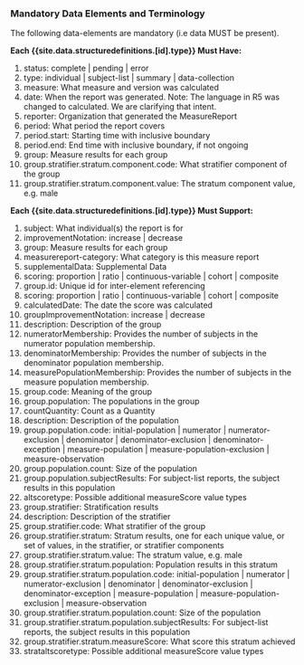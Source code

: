 <!--Begin Generated Intro Tag (DO NOT REMOVE)-->
### Mandatory Data Elements and Terminology
The following data-elements are mandatory (i.e data MUST be present).

**Each {{site.data.structuredefinitions.[id].type}} Must Have:**
1. status: complete \| pending \| error
2. type: individual \| subject-list \| summary \| data-collection
3. measure: What measure and version was calculated
4. date: When the report was generated. Note: The language in R5 was changed to calculated.  We are clarifying that intent.
5. reporter: Organization that generated the MeasureReport
6. period: What period the report covers
7. period.start: Starting time with inclusive boundary
8. period.end: End time with inclusive boundary, if not ongoing
9. group: Measure results for each group
10. group.stratifier.stratum.component.code: What stratifier component of the group
11. group.stratifier.stratum.component.value: The stratum component value, e.g. male

**Each {{site.data.structuredefinitions.[id].type}} Must Support:**
1. subject: What individual(s) the report is for
2. improvementNotation: increase \| decrease
3. group: Measure results for each group
4. measurereport-category: What category is this measure report
5. supplementalData: Supplemental Data
6. scoring: proportion \| ratio \| continuous-variable \| cohort \| composite
7. group.id: Unique id for inter-element referencing
8. scoring: proportion \| ratio \| continuous-variable \| cohort \| composite
9. calculatedDate: The date the score was calculated
10. groupImprovementNotation: increase \| decrease
11. description: Description of the group
12. numeratorMembership: Provides the number of subjects in the numerator population membership.
13. denominatorMembership: Provides the number of subjects in the denominator population membership.
14. measurePopulationMembership: Provides the number of subjects in the measure population membership.
15. group.code: Meaning of the group
16. group.population: The populations in the group
17. countQuantity: Count as a Quantity
18. description: Description of the population
19. group.population.code: initial-population \| numerator \| numerator-exclusion \| denominator \| denominator-exclusion \| denominator-exception \| measure-population \| measure-population-exclusion \| measure-observation
20. group.population.count: Size of the population
21. group.population.subjectResults: For subject-list reports, the subject results in this population
22. altscoretype: Possible additional measureScore value types
23. group.stratifier: Stratification results
24. description: Description of the stratifier
25. group.stratifier.code: What stratifier of the group
26. group.stratifier.stratum: Stratum results, one for each unique value, or set of values, in the stratifier, or stratifier components
27. group.stratifier.stratum.value: The stratum value, e.g. male
28. group.stratifier.stratum.population: Population results in this stratum
29. group.stratifier.stratum.population.code: initial-population \| numerator \| numerator-exclusion \| denominator \| denominator-exclusion \| denominator-exception \| measure-population \| measure-population-exclusion \| measure-observation
30. group.stratifier.stratum.population.count: Size of the population
31. group.stratifier.stratum.population.subjectResults: For subject-list reports, the subject results in this population
32. group.stratifier.stratum.measureScore: What score this stratum achieved
33. strataltscoretype: Possible additional measureScore value types

<!--End Generated Intro (DO NOT REMOVE)-->